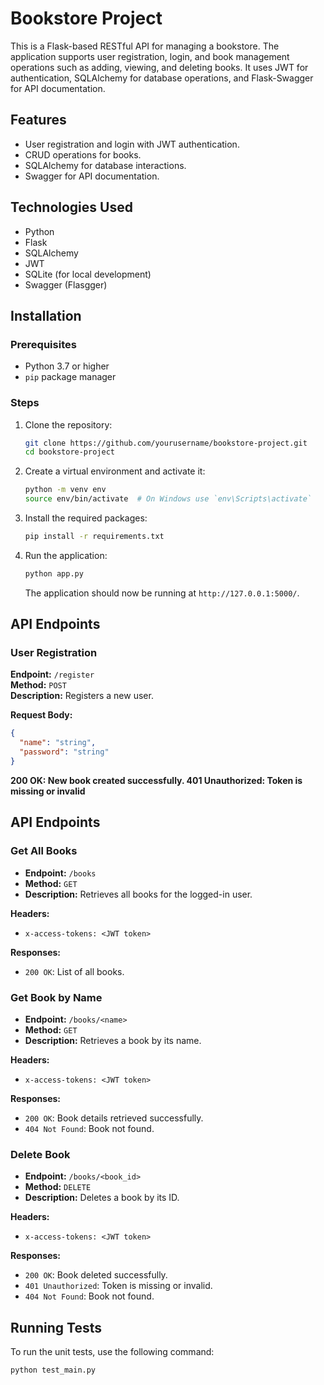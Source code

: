 
# Bookstore Project

This is a Flask-based RESTful API for managing a bookstore. The application supports user registration, login, and book management operations such as adding, viewing, and deleting books. It uses JWT for authentication, SQLAlchemy for database operations, and Flask-Swagger for API documentation.

## Features

- User registration and login with JWT authentication.
- CRUD operations for books.
- SQLAlchemy for database interactions.
- Swagger for API documentation.

## Technologies Used

- Python
- Flask
- SQLAlchemy
- JWT
- SQLite (for local development)
- Swagger (Flasgger)

## Installation

### Prerequisites

- Python 3.7 or higher
- `pip` package manager

### Steps

1. Clone the repository:

    ```bash
    git clone https://github.com/yourusername/bookstore-project.git
    cd bookstore-project
    ```

2. Create a virtual environment and activate it:

    ```bash
    python -m venv env
    source env/bin/activate  # On Windows use `env\Scripts\activate`
    ```

3. Install the required packages:

    ```bash
    pip install -r requirements.txt
    ```

4. Run the application:

    ```bash
    python app.py
    ```

    The application should now be running at `http://127.0.0.1:5000/`.

## API Endpoints

### User Registration

**Endpoint:** `/register`  
**Method:** `POST`  
**Description:** Registers a new user.

**Request Body:**

```json
{
  "name": "string",
  "password": "string"
}
```
**200 OK: New book created successfully.
401 Unauthorized: Token is missing or invalid**

## API Endpoints

### Get All Books

- **Endpoint:** `/books`
- **Method:** `GET`
- **Description:** Retrieves all books for the logged-in user.

**Headers:**

- `x-access-tokens: <JWT token>`

**Responses:**

- `200 OK`: List of all books.

### Get Book by Name

- **Endpoint:** `/books/<name>`
- **Method:** `GET`
- **Description:** Retrieves a book by its name.

**Headers:**

- `x-access-tokens: <JWT token>`

**Responses:**

- `200 OK`: Book details retrieved successfully.
- `404 Not Found`: Book not found.

### Delete Book

- **Endpoint:** `/books/<book_id>`
- **Method:** `DELETE`
- **Description:** Deletes a book by its ID.

**Headers:**

- `x-access-tokens: <JWT token>`

**Responses:**

- `200 OK`: Book deleted successfully.
- `401 Unauthorized`: Token is missing or invalid.
- `404 Not Found`: Book not found.

## Running Tests

To run the unit tests, use the following command:

```bash
python test_main.py

